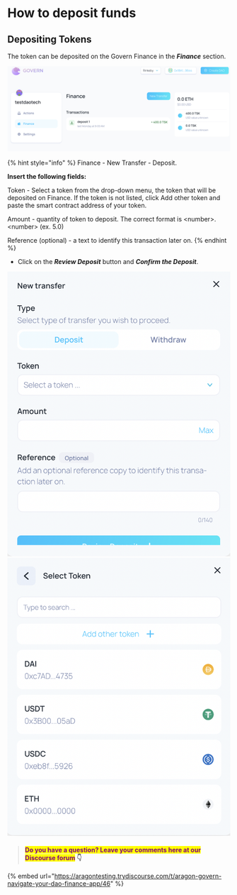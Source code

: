 # How to deposit funds

## Depositing Tokens

The token can be deposited on the Govern Finance in the _**Finance**_ section.

!["Finance" section on the left side menu ](<../../../.gitbook/assets/Schermata 2022-02-11 alle 10.11.56.png>)

{% hint style="info" %}
Finance - New Transfer - Deposit.&#x20;

**Insert the following fields:**

Token - Select a token from the drop-down menu, the token that will be deposited on Finance. If the token is not listed, click Add other token and paste the smart contract address of your token.

Amount - quantity of token to deposit. The correct format is \<number>.\<number> (ex. 5.0)

Reference (optional) - a text to identify this transa­ction later on.
{% endhint %}

* Click on the _**Review Deposit**_ button and _**Confirm the Deposit**_.

![](<../../../.gitbook/assets/Schermata 2022-01-29 alle 13.28.01.png>)                            ![](<../../../.gitbook/assets/Schermata 2022-01-29 alle 13.41.21.png>)



> #### <mark style="color:purple;">Do you have a question? Leave your comments here at our Discourse forum</mark> 👇

{% embed url="https://aragontesting.trydiscourse.com/t/aragon-govern-navigate-your-dao-finance-app/46" %}
